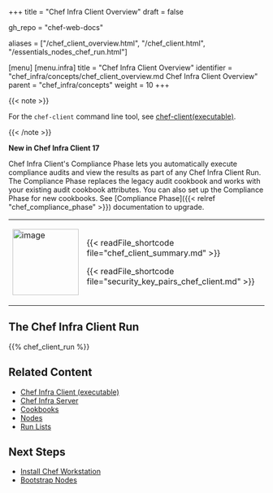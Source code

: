 +++
title = "Chef Infra Client Overview"
draft = false

gh_repo = "chef-web-docs"

aliases = ["/chef_client_overview.html", "/chef_client.html", "/essentials_nodes_chef_run.html"]

[menu]
  [menu.infra]
    title = "Chef Infra Client Overview"
    identifier = "chef_infra/concepts/chef_client_overview.md Chef Infra Client Overview"
    parent = "chef_infra/concepts"
    weight = 10
+++

{{< note >}}

For the `chef-client` command line tool, see
[chef-client(executable)](/ctl_chef_client/).

{{< /note >}}

**New in Chef Infra Client 17**

Chef Infra Client's Compliance Phase lets you automatically execute compliance audits and view the results as part of any Chef Infra Client Run. The Compliance Phase replaces the legacy audit cookbook and works with your existing audit cookbook attributes. You can also set up the Compliance Phase for new cookbooks. See [Compliance Phase]({{< relref "chef_compliance_phase" >}}) documentation to upgrade.

<!-- markdownlint-disable MD033 -->
<table>
<colgroup>
<col style="width: 19%" />
<col style="width: 80%" />
</colgroup>
<tbody>
<tr>
<td><p><img src="/images/icon_chef_client.svg" class="align-center" width="130" alt="image" /></p></td>
<td><p>{{< readFile_shortcode file="chef_client_summary.md" >}}</p>
<p>{{< readFile_shortcode file="security_key_pairs_chef_client.md" >}}</p></td>
</tr>
</tbody>
</table>

<!-- markdownlint-enable MD033 -->

## The Chef Infra Client Run

{{% chef_client_run %}}

## Related Content

- [Chef Infra Client (executable)](/ctl_chef_client/)
- [Chef Infra Server](/server/)
- [Cookbooks](/cookbooks/)
- [Nodes](/nodes/)
- [Run Lists](/run_lists/)

## Next Steps

- [Install Chef Workstation](/workstation/install_workstation/)
- [Bootstrap Nodes](/install_bootstrap/)
